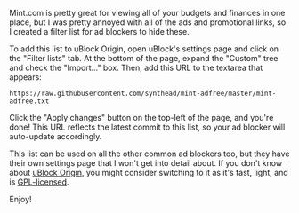 Mint.com is pretty great for viewing all of your budgets and finances in one place, but I was pretty annoyed with all of the ads and promotional links, so I created a filter list for ad blockers to hide these.

To add this list to uBlock Origin, open uBlock's settings page and click on the "Filter lists" tab.  At the bottom of the page, expand the "Custom" tree and check the "Import..." box.  Then, add this URL to the textarea that appears:

    https://raw.githubusercontent.com/synthead/mint-adfree/master/mint-adfree.txt

Click the "Apply changes" button on the top-left of the page, and you're done!  This URL reflects the latest commit to this list, so your ad blocker will auto-update accordingly.

This list can be used on all the other common ad blockers too, but they have their own settings page that I won't get into detail about.  If you don't know about [uBlock Origin](https://ublockorigin.com), you might consider switching to it as it's fast, light, and is [GPL-licensed](https://github.com/gorhill/uBlock/blob/master/LICENSE.txt).

Enjoy!
